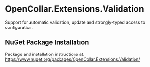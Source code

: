 # OpenCollar.Extensions.Validation

Support for automatic validation, update and strongly-typed access to configuration.

## NuGet Package Installation

Package and installation instructions at: https://www.nuget.org/packages/OpenCollar.Extensions.Validation/
